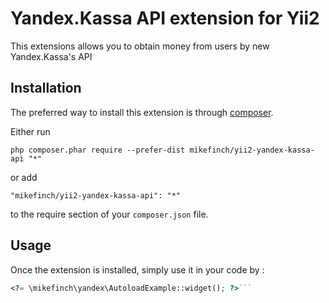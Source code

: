 Yandex.Kassa API extension for Yii2
===================================
This extensions allows you to obtain money from users by new Yandex.Kassa's API

Installation
------------

The preferred way to install this extension is through [composer](http://getcomposer.org/download/).

Either run

```
php composer.phar require --prefer-dist mikefinch/yii2-yandex-kassa-api "*"
```

or add

```
"mikefinch/yii2-yandex-kassa-api": "*"
```

to the require section of your `composer.json` file.


Usage
-----

Once the extension is installed, simply use it in your code by  :

```php
<?= \mikefinch\yandex\AutoloadExample::widget(); ?>```

